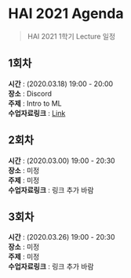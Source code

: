 # HAI 2021 Agenda
> HAI 2021 1학기 Lecture 일정  

## 1회차
**시간** : (2020.03.18) 19:00 - 20:00  
**장소** : Discord  
**주제** : Intro to ML  
**수업자료링크** : [Link](https://github.com/HanyangTechAI/2021-HAI-Lecture/tree/main/Lec01_Intro_to_ML)  
## 2회차
**시간** : (2020.03.00) 19:00 - 20:30  
**장소** : 미정  
**주제** : 미정  
**수업자료링크** : 링크 추가 바람
## 3회차
**시간** : (2020.03.26) 19:00 - 20:30  
**장소** : 미정  
**주제** : 미정  
**수업자료링크** : 링크 추가 바람
